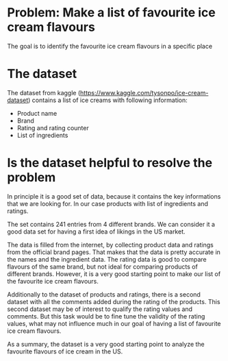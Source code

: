 # Problem: Make a list of favourite ice cream flavours

The goal is to identify the favourite ice cream flavours in a specific place

# The dataset

The dataset from kaggle (https://www.kaggle.com/tysonpo/ice-cream-dataset) contains a list of ice creams with following information:
- Product name
- Brand
- Rating and rating counter
- List of ingredients

# Is the dataset helpful to resolve the problem

In principle it is a good set of data, because it contains the key informations that we are looking for. In our case products with list of ingredients and ratings.

The set contains 241 entries from 4 different brands. We can consider it a good data set for having a first idea of likings in the US market.

The data is filled from the internet, by collecting product data and ratings from the official brand pages. That makes that the data is pretty accurate in the names and the ingredient data. The rating data is good to compare flavours of the same brand, but not ideal for comparing products of different brands. However, it is a very good starting point to make our list of the favourite ice cream flavours.

Additionally to the dataset of products and ratings, there is a second dataset with all the comments added during the rating of the products. This second dataset may be of interest to qualify the rating values and comments. But this task would be to fine tune the validity of the rating values, what may not influence much in our goal of having a list of favourite ice cream flavours.

As a summary, the dataset is a very good starting point to analyze the favourite flavours of ice cream in the US.
